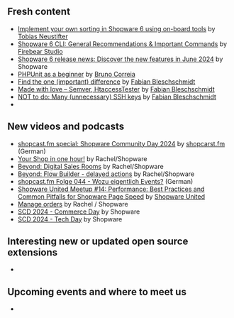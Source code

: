 ## Fresh content

* [Implement your own sorting in Shopware 6 using on-board tools](https://neustifter-design.translate.goog/eigene-sortierung-in-shopware-6-mit-bordmitteln/?_x_tr_sl=de&_x_tr_tl=en&_x_tr_hl=en&_x_tr_pto=wapp) by [Tobias Neustifter](https://neustifter.design)
* [Shopware 6 CLI: General Recommendations & Important Commands](https://firebearstudio.com/blog/shopware-cli-general-recommendations-important-commands.html) by [Firebear Studio](https://firebearstudio.com)
* [Shopware 6 release news: Discover the new features in June 2024](https://www.shopware.com/en/news/shopware-6-release-news-june-2024/) by Shopware
* [PHPUnit as a beginner](https://winkelwagen.de/2024/06/11/phpunit-as-a-beginner/) by [Bruno Correia](https://winkelwagen.de/author/brunowinkelwagen/)
* [Find the one (important) difference](https://winkelwagen.de/2024/06/13/find-the-one-important-difference/) by [Fabian Bleschschmidt](https://winkelwagen.de/author/fabianblechschmidt/)
* [Made with love – Semver, HtaccessTester](https://winkelwagen.de/2024/06/20/made-with-love-semver-htaccesstester/) by [Fabian Bleschschmidt](https://winkelwagen.de/author/fabianblechschmidt/)
* [NOT to do: Many (unnecessary) SSH keys](https://winkelwagen.de/2024/06/18/not-to-do-many-unnecessary-ssh-keys/) by [Fabian Bleschschmidt](https://winkelwagen.de/author/fabianblechschmidt/)
*  

## New videos and podcasts

* [shopcast.fm special: Shopware Community Day 2024](https://www.youtube.com/watch?v=s_RpkgtuJGE) by [shopcarst.fm](https://www.youtube.com/@shopcastfm) (German)
* [Your Shop in one hour!](https://www.youtube.com/watch?v=5f-2nIoXTn8) by Rachel/Shopware
* [Beyond: Digital Sales Rooms](https://www.youtube.com/watch?v=E_UVg7XS0QI) by Rachel/Shopware
* [Beyond: Flow Builder - delayed actions](https://www.youtube.com/watch?v=YiQ9vtn6pbU) by Rachel/Shopware
* [shopcast.fm Folge 044 - Wozu eigentlich Events?](https://www.youtube.com/watch?v=Le4RtZyEe0M) (German)
* [Shopware United Meetup #14: Performance: Best Practices and Common Pitfalls for Shopware Page Speed](https://www.youtube.com/watch?v=hVFi3-5yVZg) by [Shopware United](https://www.youtube.com/@shopwareunited8647)
* [Manage orders](https://www.youtube.com/watch?v=DhmYdWGRdGw) by Rachel / Shopware
* [SCD 2024 - Commerce Day](https://www.youtube.com/playlist?list=PLIuVKoqh5xgJBV9UWF25kweNhlxyTdCFJ) by Shopware
* [SCD 2024 - Tech Day](https://www.youtube.com/playlist?list=PLIuVKoqh5xgI16vciL7SZa26pAKj794pp) by Shopware

## Interesting new or updated open source extensions

* []()

## Upcoming events and where to meet us

* []()

